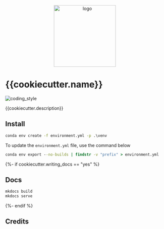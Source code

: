 <div align="center">
    <img src="{{cookiecutter.img}}" alt="logo" height="196">
</div>

# {{cookiecutter.name}}

![coding_style](https://img.shields.io/badge/code%20style-black-000000.svg)

{{cookiecutter.description}}

## Install

```cmd
conda env create -f environment.yml -p .\venv
```

To update the `environment.yml` file, use the command below

```cmd
conda env export --no-builds | findstr -v "prefix" > environment.yml
```

{%- if cookiecutter.writing_docs == "yes" %}

## Docs

```cmd
mkdocs build
mkdocs serve
```
{%- endif %}

## Credits
